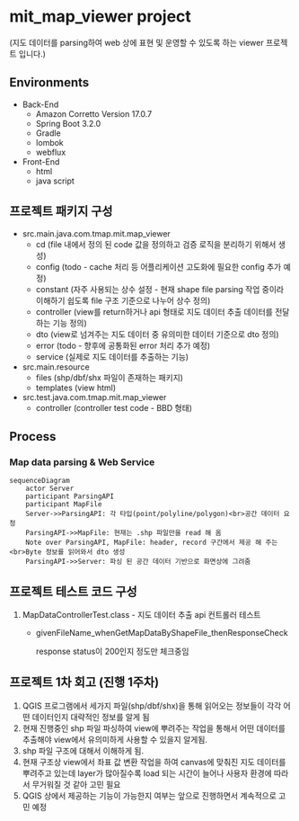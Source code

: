 # mit_map_viewer project
(지도 데이터를 parsing하여 web 상에 표현 및 운영할 수 있도록 하는 viewer 프로젝트 입니다.)

## Environments
* Back-End
  * Amazon Corretto Version 17.0.7
  * Spring Boot 3.2.0
  * Gradle
  * lombok
  * webflux
* Front-End
  * html
  * java script

## 프로젝트 패키지 구성
* src.main.java.com.tmap.mit.map_viewer
    * cd (file 내에서 정의 된 code 값을 정의하고 검증 로직을 분리하기 위해서 생성)
    * config (todo - cache 처리 등 어플리케이션 고도화에 필요한 config 추가 예정)
    * constant (자주 사용되는 상수 설정 - 현재 shape file parsing 작업 중이라 이해하기 쉽도록 file 구조 기준으로 나누어 상수 정의)
    * controller (view를 return하거나 api 형태로 지도 데이터 추출 데이터를 전달하는 기능 정의)
    * dto (view로 넘겨주는 지도 데이터 중 유의미한 데이터 기준으로 dto 정의)
    * error (todo - 향후에 공통화된 error 처리 추가 예정)
    * service (실제로 지도 데이터를 추출하는 기능)
* src.main.resource
    * files (shp/dbf/shx 파일이 존재하는 패키지)
    * templates (view html)
* src.test.java.com.tmap.mit.map_viewer
    * controller (controller test code - BBD 형태)

## Process
### Map data parsing & Web Service
```mermaid
sequenceDiagram
    actor Server
    participant ParsingAPI
    participant MapFile
    Server->>ParsingAPI: 각 타입(point/polyline/polygon)<br>공간 데이터 요청
    ParsingAPI->>MapFile: 현재는 .shp 파일만을 read 해 옴
    Note over ParsingAPI, MapFile: header, record 구간에서 제공 해 주는<br>Byte 정보를 읽어와서 dto 생성  
    ParsingAPI->>Server: 파싱 된 공간 데이터 기반으로 화면상에 그려줌
```

## 프로젝트 테스트 코드 구성 
1. MapDataControllerTest.class - 지도 데이터 추출 api 컨트롤러 테스트
    * givenFileName_whenGetMapDataByShapeFile_thenResponseCheck
      
      response status이 200인지 정도만 체크중임
      

## 프로젝트 1차 회고 (진행 1주차)
1. QGIS 프로그램에서 세가지 파일(shp/dbf/shx)을 통해 읽어오는 정보들이 각각 어떤 데이터인지 대략적인 정보를 알게 됨
2. 현재 진행중인 shp 파일 파싱하여 view에 뿌려주는 작업을 통해서 어떤 데이터를 추출해야 view에서 유의미하게 사용할 수 있을지 알게됨.
3. shp 파일 구조에 대해서 이해하게 됨.
4. 현재 구조상 view에서 좌표 값 변환 작업을 하여 canvas에 맞춰진 지도 데이터를 뿌려주고 있는데 layer가 많아질수록 load 되는 시간이 늘어나 사용자 환경에 따라서 무거워질 것 같아 고민 필요
5. QGIS 상에서 제공하는 기능이 가능한지 여부는 앞으로 진행하면서 계속적으로 고민 예정
      


